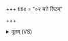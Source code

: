 +++
title = "०२ यत्ते रिष्टम्"

+++
<details><summary>मूलम् (VS)</summary>

यत्ते॑ रि॒ष्टं यत्ते॑ द्यु॒त्तमस्ति॒ पेष्ट्रं॑ त आ॒त्मनि॑।  
धा॒ता तद्भ॒द्रया॒ पुनः॒ सं द॑ध॒त्परु॑षा॒ परुः॑ ॥
</details>